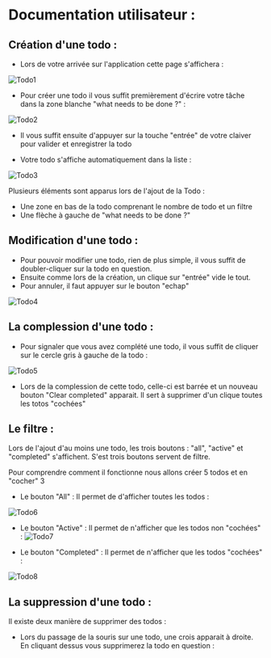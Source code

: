# Documentation utilisateur :

## Création d'une todo : 

* Lors de votre arrivée sur l'application cette page s'affichera :

![Todo1](https://raw.githubusercontent.com/thomasv04/OC_P8/master/documentation/img/1.png)

* Pour créer une todo il vous suffit premièrement d'écrire votre tâche dans la zone blanche "what needs to be done ?" : 

![Todo2](https://raw.githubusercontent.com/thomasv04/OC_P8/master/documentation/img/2.png)

* Il vous suffit ensuite d'appuyer sur la touche "entrée" de votre claiver pour valider et enregistrer la todo

* Votre todo s'affiche automatiquement dans la liste :

![Todo3](https://raw.githubusercontent.com/thomasv04/OC_P8/master/documentation/img/3.png)

Plusieurs éléments sont apparus lors de l'ajout de la Todo :
* Une zone en bas de la todo comprenant le nombre de todo et un filtre
* Une flèche à gauche de "what needs to be done ?"

## Modification d'une todo : 

* Pour pouvoir modifier une todo, rien de plus simple, il vous suffit de doubler-cliquer sur la todo en question.
* Ensuite comme lors de la création, un clique sur "entrée" vide le tout.
* Pour annuler, il faut appuyer sur le bouton "echap"

![Todo4](https://raw.githubusercontent.com/thomasv04/OC_P8/master/documentation/img/4.png)

## La complession d'une todo : 

* Pour signaler que vous avez complété une todo, il vous suffit de cliquer sur le cercle gris à gauche de la todo :

![Todo5](https://raw.githubusercontent.com/thomasv04/OC_P8/master/documentation/img/5.png)

* Lors de la complession de cette todo, celle-ci est barrée et un nouveau bouton "Clear completed" apparait. Il sert à supprimer d'un clique toutes les totos "cochées"

## Le filtre :


Lors de l'ajout d'au moins une todo, les trois boutons : "all", "active" et "completed" s'affichent. S'est trois boutons servent de filtre.

Pour comprendre comment il fonctionne nous allons créer 5 todos et en "cocher" 3 


* Le bouton "All" : Il permet de d'afficher toutes les todos :

![Todo6](https://raw.githubusercontent.com/thomasv04/OC_P8/master/documentation/img/6.png)

* Le bouton "Active" : Il permet de n'afficher que les todos non "cochées" :
![Todo7](https://raw.githubusercontent.com/thomasv04/OC_P8/master/documentation/img/7.png)

* Le bouton "Completed" : Il permet de n'afficher que les todos "cochées" :

![Todo8](https://raw.githubusercontent.com/thomasv04/OC_P8/master/documentation/img/8.png)

## La suppression d'une todo :

Il existe deux manière de supprimer des todos : 

* Lors du passage de la souris sur une todo, une crois apparait à droite. En cliquant dessus vous supprimerez la todo en question :


